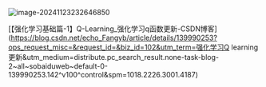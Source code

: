 ![image-20241123232646850](C:\Users\kangge648\AppData\Roaming\Typora\typora-user-images\image-20241123232646850.png)

[【强化学习基础篇-1】Q-Learning_强化学习q函数更新-CSDN博客](https://blog.csdn.net/echo_Fangyb/article/details/139990253?ops_request_misc=&request_id=&biz_id=102&utm_term=强化学习Q learning更新&utm_medium=distribute.pc_search_result.none-task-blog-2~all~sobaiduweb~default-0-139990253.142^v100^control&spm=1018.2226.3001.4187)